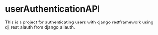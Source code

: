 # userAuthenticationAPI
This is a project for authenticating users with django restframework using dj_rest_alauth from django_allauth.
